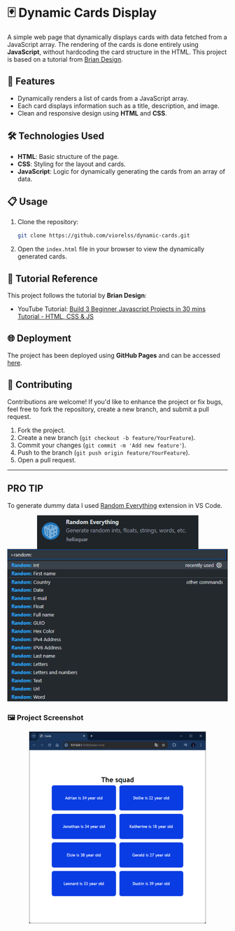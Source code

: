 # 🃏 Dynamic Cards Display

A simple web page that dynamically displays cards with data fetched from a JavaScript array. The rendering of the cards is done entirely using **JavaScript**, without hardcoding the card structure in the HTML. This project is based on a tutorial from [Brian Design](https://www.youtube.com/@briandesign).

## 🚀 Features

-   Dynamically renders a list of cards from a JavaScript array.
-   Each card displays information such as a title, description, and image.
-   Clean and responsive design using **HTML** and **CSS**.

## 🛠️ Technologies Used

-   **HTML**: Basic structure of the page.
-   **CSS**: Styling for the layout and cards.
-   **JavaScript**: Logic for dynamically generating the cards from an array of data.

## 📋 Usage

1. Clone the repository:

    ```bash
    git clone https://github.com/viorelss/dynamic-cards.git
    ```

2. Open the `index.html` file in your browser to view the dynamically generated cards.

## 🎥 Tutorial Reference

This project follows the tutorial by **Brian Design**:

-   YouTube Tutorial: [Build 3 Beginner Javascript Projects in 30 mins Tutorial - HTML, CSS & JS](https://www.youtube.com/watch?v=mCQ1-iDSnto&t=53s)

## 🌐 Deployment

The project has been deployed using **GitHub Pages** and can be accessed [here](https://viorelss.github.io/JS_Cards).

## 🤝 Contributing

Contributions are welcome! If you'd like to enhance the project or fix bugs, feel free to fork the repository, create a new branch, and submit a pull request.

1. Fork the project.
2. Create a new branch (`git checkout -b feature/YourFeature`).
3. Commit your changes (`git commit -m 'Add new feature'`).
4. Push to the branch (`git push origin feature/YourFeature`).
5. Open a pull request.

---

## PRO TIP

To generate dummy data I used [Random Everything](https://www.youtube.com/watch?v=mCQ1-iDSnto&t=53s) extension in VS Code.

<div align="center">
    <img src="./assets/img/re_screenshot1.png" alt="Extension logo" style="display:flex; justify-content: center;">
    <img src="./assets/img/re_screenshot2.png" alt="Extension usare" >
</div>

### 🖼️ Project Screenshot

<div align="center">
  <img src="./assets/img/screenshot.png" alt="Cards page screenshot" style="width: 80%;">
</div>
